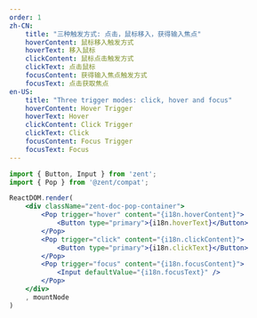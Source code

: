 ```yaml
---
order: 1
zh-CN:
	title: "三种触发方式: 点击，鼠标移入，获得输入焦点"
	hoverContent: 鼠标移入触发方式
	hoverText: 移入鼠标
	clickContent: 鼠标点击触发方式
	clickText: 点击鼠标
	focusContent: 获得输入焦点触发方式
	focusText: 点击获取焦点
en-US:
	title: "Three trigger modes: click, hover and focus"
	hoverContent: Hover Trigger
	hoverText: Hover
	clickContent: Click Trigger
	clickText: Click
	focusContent: Focus Trigger
	focusText: Focus
---
```


```jsx
import { Button, Input } from 'zent';
import { Pop } from '@zent/compat';

ReactDOM.render(
	<div className="zent-doc-pop-container">
		<Pop trigger="hover" content="{i18n.hoverContent}">
			<Button type="primary">{i18n.hoverText}</Button>
		</Pop>
		<Pop trigger="click" content="{i18n.clickContent}">
			<Button type="primary">{i18n.clickText}</Button>
		</Pop>
		<Pop trigger="focus" content="{i18n.focusContent}">
			<Input defaultValue="{i18n.focusText}" />
		</Pop>
	</div>
	, mountNode
)
```

<style>
	.zent-doc-pop-container {
		.zent-pop-wrapper {
			margin-right: 10px;
		}

		.zent-doc-pop-tag {
			border: 1px solid #e5e5e5;
			border-radius: 20%;
			padding: 3px;
			font-size: 12px;
			cursor: default;
		}
	}
</style>
